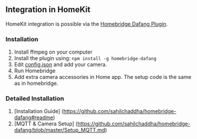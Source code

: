 ## Integration in HomeKit

HomeKit integration is possible via the [ Homebridge Dafang Plugin](https://github.com/sahilchaddha/homebridge-dafang).

### Installation

1. Install ffmpeg on your computer
2. Install the plugin using: `npm install -g homebridge-dafang`
3. Edit [config.json](config.json) and add your camera.
4. Run Homebridge
5. Add extra camera accessories in Home app. The setup code is the same as in homebridge.

### Detailed Installation

1. [Installation Guide] (https://github.com/sahilchaddha/homebridge-dafang#readme)
2. [MQTT & Camera Setup] (https://github.com/sahilchaddha/homebridge-dafang/blob/master/Setup_MQTT.md)
